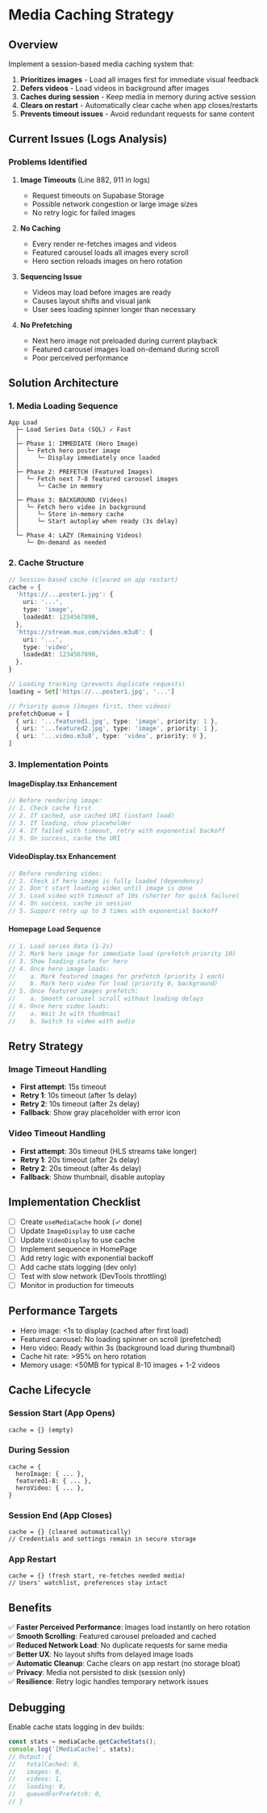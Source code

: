 # Media Caching Strategy

## Overview

Implement a session-based media caching system that:
1. **Prioritizes images** - Load all images first for immediate visual feedback
2. **Defers videos** - Load videos in background after images
3. **Caches during session** - Keep media in memory during active session
4. **Clears on restart** - Automatically clear cache when app closes/restarts
5. **Prevents timeout issues** - Avoid redundant requests for same content

## Current Issues (Logs Analysis)

### Problems Identified
1. **Image Timeouts** (Line 882, 911 in logs)
   - Request timeouts on Supabase Storage
   - Possible network congestion or large image sizes
   - No retry logic for failed images

2. **No Caching**
   - Every render re-fetches images and videos
   - Featured carousel loads all images every scroll
   - Hero section reloads images on hero rotation

3. **Sequencing Issue**
   - Videos may load before images are ready
   - Causes layout shifts and visual jank
   - User sees loading spinner longer than necessary

4. **No Prefetching**
   - Next hero image not preloaded during current playback
   - Featured carousel images load on-demand during scroll
   - Poor perceived performance

## Solution Architecture

### 1. Media Loading Sequence

```
App Load
  ├─ Load Series Data (SQL) ✓ Fast
  │
  ├─ Phase 1: IMMEDIATE (Hero Image)
  │  └─ Fetch hero poster image
  │     └─ Display immediately once loaded
  │
  ├─ Phase 2: PREFETCH (Featured Images)
  │  └─ Fetch next 7-8 featured carousel images
  │     └─ Cache in memory
  │
  ├─ Phase 3: BACKGROUND (Videos)
  │  └─ Fetch hero video in background
  │     └─ Store in-memory cache
  │     └─ Start autoplay when ready (3s delay)
  │
  └─ Phase 4: LAZY (Remaining Videos)
     └─ On-demand as needed
```

### 2. Cache Structure

```typescript
// Session-based cache (cleared on app restart)
cache = {
  'https://...poster1.jpg': {
    uri: '...',
    type: 'image',
    loadedAt: 1234567890,
  },
  'https://stream.mux.com/video.m3u8': {
    uri: '...',
    type: 'video',
    loadedAt: 1234567890,
  },
}

// Loading tracking (prevents duplicate requests)
loading = Set['https://...poster1.jpg', '...']

// Priority queue (images first, then videos)
prefetchQueue = [
  { uri: '...featured1.jpg', type: 'image', priority: 1 },
  { uri: '...featured2.jpg', type: 'image', priority: 1 },
  { uri: '...video.m3u8', type: 'video', priority: 0 },
]
```

### 3. Implementation Points

#### ImageDisplay.tsx Enhancement
```typescript
// Before rendering image:
// 1. Check cache first
// 2. If cached, use cached URI (instant load)
// 3. If loading, show placeholder
// 4. If failed with timeout, retry with exponential backoff
// 5. On success, cache the URI
```

#### VideoDisplay.tsx Enhancement
```typescript
// Before rendering video:
// 1. Check if hero image is fully loaded (dependency)
// 2. Don't start loading video until image is done
// 3. Load video with timeout of 10s (shorter for quick failure)
// 4. On success, cache in session
// 5. Support retry up to 3 times with exponential backoff
```

#### Homepage Load Sequence
```typescript
// 1. Load series data (1-2s)
// 2. Mark hero image for immediate load (prefetch priority 10)
// 3. Show loading state for hero
// 4. Once hero image loads:
//    a. Mark featured images for prefetch (priority 1 each)
//    b. Mark hero video for load (priority 0, background)
// 5. Once featured images prefetch:
//    a. Smooth carousel scroll without loading delays
// 6. Once hero video loads:
//    a. Wait 3s with thumbnail
//    b. Switch to video with audio
```

## Retry Strategy

### Image Timeout Handling
- **First attempt**: 15s timeout
- **Retry 1**: 10s timeout (after 1s delay)
- **Retry 2**: 10s timeout (after 2s delay)
- **Fallback**: Show gray placeholder with error icon

### Video Timeout Handling
- **First attempt**: 30s timeout (HLS streams take longer)
- **Retry 1**: 20s timeout (after 2s delay)
- **Retry 2**: 20s timeout (after 4s delay)
- **Fallback**: Show thumbnail, disable autoplay

## Implementation Checklist

- [ ] Create `useMediaCache` hook (✓ done)
- [ ] Update `ImageDisplay` to use cache
- [ ] Update `VideoDisplay` to use cache
- [ ] Implement sequence in HomePage
- [ ] Add retry logic with exponential backoff
- [ ] Add cache stats logging (dev only)
- [ ] Test with slow network (DevTools throttling)
- [ ] Monitor in production for timeouts

## Performance Targets

- Hero image: <1s to display (cached after first load)
- Featured carousel: No loading spinner on scroll (prefetched)
- Hero video: Ready within 3s (background load during thumbnail)
- Cache hit rate: >95% on hero rotation
- Memory usage: <50MB for typical 8-10 images + 1-2 videos

## Cache Lifecycle

### Session Start (App Opens)
```
cache = {} (empty)
```

### During Session
```
cache = {
  heroImage: { ... },
  featured1-8: { ... },
  heroVideo: { ... },
}
```

### Session End (App Closes)
```
cache = {} (cleared automatically)
// Credentials and settings remain in secure storage
```

### App Restart
```
cache = {} (fresh start, re-fetches needed media)
// Users' watchlist, preferences stay intact
```

## Benefits

✅ **Faster Perceived Performance**: Images load instantly on hero rotation  
✅ **Smooth Scrolling**: Featured carousel preloaded and cached  
✅ **Reduced Network Load**: No duplicate requests for same media  
✅ **Better UX**: No layout shifts from delayed image loads  
✅ **Automatic Cleanup**: Cache clears on app restart (no storage bloat)  
✅ **Privacy**: Media not persisted to disk (session only)  
✅ **Resilience**: Retry logic handles temporary network issues  

## Debugging

Enable cache stats logging in dev builds:

```typescript
const stats = mediaCache.getCacheStats();
console.log('[MediaCache]', stats);
// Output: {
//   totalCached: 9,
//   images: 8,
//   videos: 1,
//   loading: 0,
//   queuedForPrefetch: 0,
// }
```
